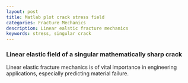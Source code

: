 ```yaml
---
layout: post
title: Matlab plot crack stress field
categories: Fracture Mechanics
description: Linear ealstic fracture mechanics
keywords: stress, singular crack
---
```



### Linear elastic field of a singular mathematically sharp crack

Linear elastic fracture mechanics is of vital importance in engineering applications, especially predicting material failure. 

